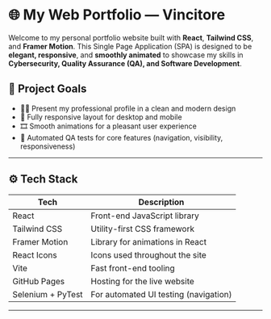 # 🌐 My Web Portfolio — Vincitore

Welcome to my personal portfolio website built with **React**, **Tailwind CSS**, and **Framer Motion**. This Single Page Application (SPA) is designed to be **elegant, responsive**, and **smoothly animated** to showcase my skills in **Cybersecurity, Quality Assurance (QA), and Software Development**.

## 🎯 Project Goals

- 🧑‍💻 Present my professional profile in a clean and modern design
- 📱 Fully responsive layout for desktop and mobile
- 🎞️ Smooth animations for a pleasant user experience
- 🧪 Automated QA tests for core features (navigation, visibility, responsiveness)

---

## ⚙️ Tech Stack

| Tech             | Description                             |
|------------------|-----------------------------------------|
| React            | Front-end JavaScript library            |
| Tailwind CSS     | Utility-first CSS framework             |
| Framer Motion    | Library for animations in React         |
| React Icons      | Icons used throughout the site          |
| Vite             | Fast front-end tooling                  |
| GitHub Pages     | Hosting for the live website            |
| Selenium + PyTest| For automated UI testing (navigation)  |

---